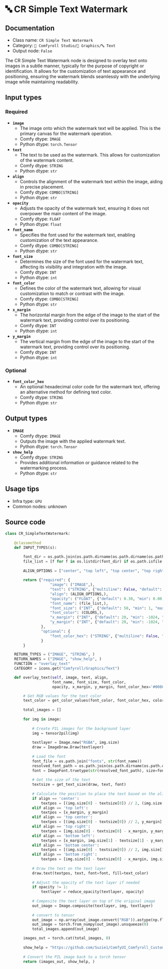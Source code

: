 # 🔤️ CR Simple Text Watermark
## Documentation
- Class name: `CR Simple Text Watermark`
- Category: `🧩 Comfyroll Studio/👾 Graphics/🔤 Text`
- Output node: `False`

The CR Simple Text Watermark node is designed to overlay text onto images in a subtle manner, typically for the purpose of copyright or identification. It allows for the customization of text appearance and positioning, ensuring the watermark blends seamlessly with the underlying image while maintaining readability.
## Input types
### Required
- **`image`**
    - The image onto which the watermark text will be applied. This is the primary canvas for the watermark operation.
    - Comfy dtype: `IMAGE`
    - Python dtype: `torch.Tensor`
- **`text`**
    - The text to be used as the watermark. This allows for customization of the watermark content.
    - Comfy dtype: `STRING`
    - Python dtype: `str`
- **`align`**
    - Controls the alignment of the watermark text within the image, aiding in precise placement.
    - Comfy dtype: `COMBO[STRING]`
    - Python dtype: `str`
- **`opacity`**
    - Adjusts the opacity of the watermark text, ensuring it does not overpower the main content of the image.
    - Comfy dtype: `FLOAT`
    - Python dtype: `float`
- **`font_name`**
    - Specifies the font used for the watermark text, enabling customization of the text appearance.
    - Comfy dtype: `COMBO[STRING]`
    - Python dtype: `str`
- **`font_size`**
    - Determines the size of the font used for the watermark text, affecting its visibility and integration with the image.
    - Comfy dtype: `INT`
    - Python dtype: `int`
- **`font_color`**
    - Defines the color of the watermark text, allowing for visual customization to match or contrast with the image.
    - Comfy dtype: `COMBO[STRING]`
    - Python dtype: `str`
- **`x_margin`**
    - The horizontal margin from the edge of the image to the start of the watermark text, providing control over its positioning.
    - Comfy dtype: `INT`
    - Python dtype: `int`
- **`y_margin`**
    - The vertical margin from the edge of the image to the start of the watermark text, providing control over its positioning.
    - Comfy dtype: `INT`
    - Python dtype: `int`
### Optional
- **`font_color_hex`**
    - An optional hexadecimal color code for the watermark text, offering an alternative method for defining text color.
    - Comfy dtype: `STRING`
    - Python dtype: `str`
## Output types
- **`IMAGE`**
    - Comfy dtype: `IMAGE`
    - Outputs the image with the applied watermark text.
    - Python dtype: `torch.Tensor`
- **`show_help`**
    - Comfy dtype: `STRING`
    - Provides additional information or guidance related to the watermarking process.
    - Python dtype: `str`
## Usage tips
- Infra type: `GPU`
- Common nodes: unknown


## Source code
```python
class CR_SimpleTextWatermark:
    
    @classmethod
    def INPUT_TYPES(s):

        font_dir = os.path.join(os.path.dirname(os.path.dirname(os.path.realpath(__file__))), "fonts")       
        file_list = [f for f in os.listdir(font_dir) if os.path.isfile(os.path.join(font_dir, f)) and f.lower().endswith(".ttf")]
               
        ALIGN_OPTIONS = ["center", "top left", "top center", "top right", "bottom left", "bottom center", "bottom right"]  
                   
        return {"required": {
                    "image": ("IMAGE",),
                    "text": ("STRING", {"multiline": False, "default": "@ your name"}),
                    "align": (ALIGN_OPTIONS,),
                    "opacity": ("FLOAT", {"default": 0.30, "min": 0.00, "max": 1.00, "step": 0.01}),
                    "font_name": (file_list,),
                    "font_size": ("INT", {"default": 50, "min": 1, "max": 1024}),                
                    "font_color": (COLORS,), 
                    "x_margin": ("INT", {"default": 20, "min": -1024, "max": 1024}),
                    "y_margin": ("INT", {"default": 20, "min": -1024, "max": 1024}),
                },
                "optional": {
                    "font_color_hex": ("STRING", {"multiline": False, "default": "#000000"}),
                }     
        }

    RETURN_TYPES = ("IMAGE", "STRING", )
    RETURN_NAMES = ("IMAGE", "show_help", )
    FUNCTION = "overlay_text"
    CATEGORY = icons.get("Comfyroll/Graphics/Text")

    def overlay_text(self, image, text, align,
                     font_name, font_size, font_color,
                     opacity, x_margin, y_margin, font_color_hex='#000000'):

        # Get RGB values for the text color  
        text_color = get_color_values(font_color, font_color_hex, color_mapping)
        
        total_images = []
        
        for img in image:
            
            # Create PIL images for the background layer
            img = tensor2pil(img)
            
            textlayer = Image.new("RGBA", img.size)
            draw = ImageDraw.Draw(textlayer)
            
            # Load the font
            font_file = os.path.join("fonts", str(font_name))             
            resolved_font_path = os.path.join(os.path.dirname(os.path.dirname(os.path.realpath(__file__))), font_file)
            font = ImageFont.truetype(str(resolved_font_path), size=font_size)
            
            # Get the size of the text
            textsize = get_text_size(draw, text, font)
            
            # Calculate the position to place the text based on the alignment
            if align == 'center':
                textpos = [(img.size[0] - textsize[0]) // 2, (img.size[1] - textsize[1]) // 2]
            elif align == 'top left':
                textpos = [x_margin, y_margin]
            elif align == 'top center':
                textpos = [(img.size[0] - textsize[0]) // 2, y_margin]    
            elif align == 'top right':
                textpos = [img.size[0] - textsize[0] - x_margin, y_margin]
            elif align == 'bottom left':
                textpos = [x_margin, img.size[1] - textsize[1] - y_margin]
            elif align == 'bottom center':
                textpos = [(img.size[0] - textsize[0]) // 2, img.size[1] - textsize[1] - y_margin]             
            elif align == 'bottom right':
                textpos = [img.size[0] - textsize[0] - x_margin, img.size[1] - textsize[1] - y_margin]
            
            # Draw the text on the text layer
            draw.text(textpos, text, font=font, fill=text_color)
            
            # Adjust the opacity of the text layer if needed
            if opacity != 1:
                textlayer = reduce_opacity(textlayer, opacity)
            
            # Composite the text layer on top of the original image
            out_image = Image.composite(textlayer, img, textlayer)
 
            # convert to tensor
            out_image = np.array(out_image.convert("RGB")).astype(np.float32) / 255.0
            out_image = torch.from_numpy(out_image).unsqueeze(0)
            total_images.append(out_image)

        images_out = torch.cat(total_images, 0)
        
        show_help = "https://github.com/Suzie1/ComfyUI_Comfyroll_CustomNodes/wiki/Text-Nodes#cr-simple-text-watermark"
 
        # Convert the PIL image back to a torch tensor
        return (images_out, show_help, )

```
